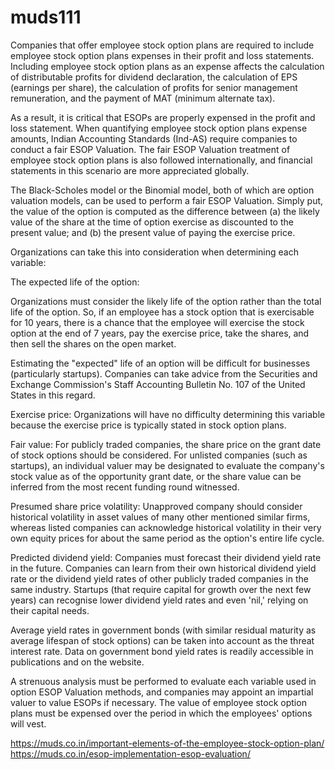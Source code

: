 # muds111
Companies that offer employee stock option plans are required to include employee stock option plans expenses in their profit and loss statements. Including employee stock option plans as an expense affects the calculation of distributable profits for dividend declaration, the calculation of EPS (earnings per share), the calculation of profits for senior management remuneration, and the payment of MAT (minimum alternate tax). 

As a result, it is critical that ESOPs are properly expensed in the profit and loss statement. When quantifying employee stock option plans expense amounts, Indian Accounting Standards (Ind-AS) require companies to conduct a fair ESOP Valuation. The fair ESOP Valuation treatment of employee stock option plans is also followed internationally, and financial statements in this scenario are more appreciated globally.

The Black-Scholes model or the Binomial model, both of which are option valuation models, can be used to perform a fair ESOP Valuation. Simply put, the value of the option is computed as the difference between (a) the likely value of the share at the time of option exercise as discounted to the present value; and (b) the present value of paying the exercise price.

Organizations can take this into consideration when determining each variable:

The expected life of the option:

Organizations must consider the likely life of the option rather than the total life of the option. So, if an employee has a stock option that is exercisable for 10 years, there is a chance that the employee will exercise the stock option at the end of 7 years, pay the exercise price, take the shares, and then sell the shares on the open market.

Estimating the "expected" life of an option will be difficult for businesses (particularly startups). Companies can take advice from the Securities and Exchange Commission's Staff Accounting Bulletin No. 107 of the United States in this regard.

Exercise price: Organizations will have no difficulty determining this variable because the exercise price is typically stated in stock option plans.

Fair value: For publicly traded companies, the share price on the grant date of stock options should be considered. For unlisted companies (such as startups), an individual valuer may be designated to evaluate the company's stock value as of the opportunity grant date, or the share value can be inferred from the most recent funding round witnessed.

Presumed share price volatility: Unapproved company should consider historical volatility in asset values of many other mentioned similar firms, whereas listed companies can acknowledge historical volatility in their very own equity prices for about the same period as the option's entire life cycle.

Predicted dividend yield: Companies must forecast their dividend yield rate in the future. Companies can learn from their own historical dividend yield rate or the dividend yield rates of other publicly traded companies in the same industry. Startups (that require capital for growth over the next few years) can recognise lower dividend yield rates and even 'nil,' relying on their capital needs.

Average yield rates in government bonds (with similar residual maturity as average lifespan of stock options) can be taken into account as the threat interest rate. Data on government bond yield rates is readily accessible in publications and on the website.

A strenuous analysis must be performed to evaluate each variable used in option ESOP Valuation methods, and companies may appoint an impartial valuer to value ESOPs if necessary. The value of employee stock option plans must be expensed over the period in which the employees' options will vest.

https://muds.co.in/important-elements-of-the-employee-stock-option-plan/ 
https://muds.co.in/esop-implementation-esop-evaluation/
